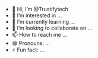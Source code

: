 - 👋 Hi, I’m @Trustifytech
- 👀 I’m interested in ...
- 🌱 I’m currently learning ...
- 💞️ I’m looking to collaborate on ...
- 📫 How to reach me ...
- 😄 Pronouns: ...
- ⚡ Fun fact: ...

<!---
Trustifytech/Trustifytech is a ✨ special ✨ repository because its `README.md` (this file) appears on your GitHub profile.
You can click the Preview link to take a look at your changes.
--->
